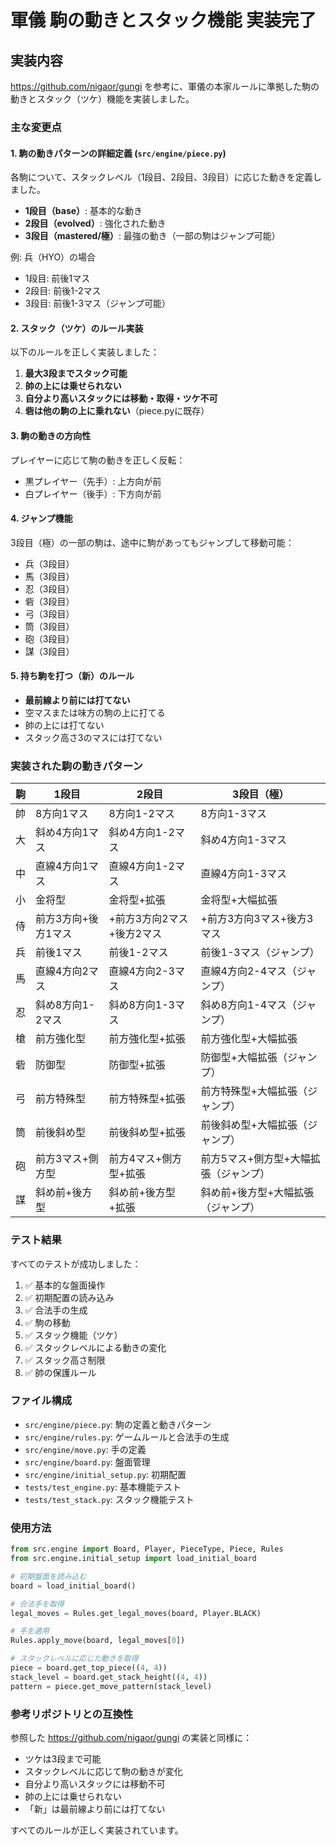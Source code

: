 # 軍儀 駒の動きとスタック機能 実装完了

## 実装内容

https://github.com/nigaor/gungi を参考に、軍儀の本家ルールに準拠した駒の動きとスタック（ツケ）機能を実装しました。

### 主な変更点

#### 1. 駒の動きパターンの詳細定義 (`src/engine/piece.py`)

各駒について、スタックレベル（1段目、2段目、3段目）に応じた動きを定義しました。

- **1段目（base）**: 基本的な動き
- **2段目（evolved）**: 強化された動き
- **3段目（mastered/極）**: 最強の動き（一部の駒はジャンプ可能）

例: 兵（HYO）の場合
- 1段目: 前後1マス
- 2段目: 前後1-2マス
- 3段目: 前後1-3マス（ジャンプ可能）

#### 2. スタック（ツケ）のルール実装

以下のルールを正しく実装しました：

1. **最大3段までスタック可能**
2. **帥の上には乗せられない**
3. **自分より高いスタックには移動・取得・ツケ不可**
4. **砦は他の駒の上に乗れない**（piece.pyに既存）

#### 3. 駒の動きの方向性

プレイヤーに応じて駒の動きを正しく反転：
- 黒プレイヤー（先手）: 上方向が前
- 白プレイヤー（後手）: 下方向が前

#### 4. ジャンプ機能

3段目（極）の一部の駒は、途中に駒があってもジャンプして移動可能：
- 兵（3段目）
- 馬（3段目）
- 忍（3段目）
- 砦（3段目）
- 弓（3段目）
- 筒（3段目）
- 砲（3段目）
- 謀（3段目）

#### 5. 持ち駒を打つ（新）のルール

- **最前線より前には打てない**
- 空マスまたは味方の駒の上に打てる
- 帥の上には打てない
- スタック高さ3のマスには打てない

### 実装された駒の動きパターン

| 駒 | 1段目 | 2段目 | 3段目（極） |
|----|-------|-------|------------|
| 帥 | 8方向1マス | 8方向1-2マス | 8方向1-3マス |
| 大 | 斜め4方向1マス | 斜め4方向1-2マス | 斜め4方向1-3マス |
| 中 | 直線4方向1マス | 直線4方向1-2マス | 直線4方向1-3マス |
| 小 | 金将型 | 金将型+拡張 | 金将型+大幅拡張 |
| 侍 | 前方3方向+後方1マス | +前方3方向2マス+後方2マス | +前方3方向3マス+後方3マス |
| 兵 | 前後1マス | 前後1-2マス | 前後1-3マス（ジャンプ） |
| 馬 | 直線4方向2マス | 直線4方向2-3マス | 直線4方向2-4マス（ジャンプ） |
| 忍 | 斜め8方向1-2マス | 斜め8方向1-3マス | 斜め8方向1-4マス（ジャンプ） |
| 槍 | 前方強化型 | 前方強化型+拡張 | 前方強化型+大幅拡張 |
| 砦 | 防御型 | 防御型+拡張 | 防御型+大幅拡張（ジャンプ） |
| 弓 | 前方特殊型 | 前方特殊型+拡張 | 前方特殊型+大幅拡張（ジャンプ） |
| 筒 | 前後斜め型 | 前後斜め型+拡張 | 前後斜め型+大幅拡張（ジャンプ） |
| 砲 | 前方3マス+側方型 | 前方4マス+側方型+拡張 | 前方5マス+側方型+大幅拡張（ジャンプ） |
| 謀 | 斜め前+後方型 | 斜め前+後方型+拡張 | 斜め前+後方型+大幅拡張（ジャンプ） |

### テスト結果

すべてのテストが成功しました：

1. ✅ 基本的な盤面操作
2. ✅ 初期配置の読み込み
3. ✅ 合法手の生成
4. ✅ 駒の移動
5. ✅ スタック機能（ツケ）
6. ✅ スタックレベルによる動きの変化
7. ✅ スタック高さ制限
8. ✅ 帥の保護ルール

### ファイル構成

- `src/engine/piece.py`: 駒の定義と動きパターン
- `src/engine/rules.py`: ゲームルールと合法手の生成
- `src/engine/move.py`: 手の定義
- `src/engine/board.py`: 盤面管理
- `src/engine/initial_setup.py`: 初期配置
- `tests/test_engine.py`: 基本機能テスト
- `tests/test_stack.py`: スタック機能テスト

### 使用方法

```python
from src.engine import Board, Player, PieceType, Piece, Rules
from src.engine.initial_setup import load_initial_board

# 初期盤面を読み込む
board = load_initial_board()

# 合法手を取得
legal_moves = Rules.get_legal_moves(board, Player.BLACK)

# 手を適用
Rules.apply_move(board, legal_moves[0])

# スタックレベルに応じた動きを取得
piece = board.get_top_piece((4, 4))
stack_level = board.get_stack_height((4, 4))
pattern = piece.get_move_pattern(stack_level)
```

### 参考リポジトリとの互換性

参照した https://github.com/nigaor/gungi の実装と同様に：

- ツケは3段まで可能
- スタックレベルに応じて駒の動きが変化
- 自分より高いスタックには移動不可
- 帥の上には乗せられない
- 「新」は最前線より前には打てない

すべてのルールが正しく実装されています。
